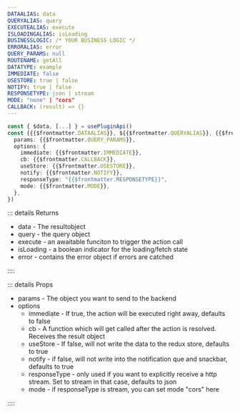 ```yaml
---
DATAALIAS: data
QUERYALIAS: query
EXECUTEALIAS: execute
ISLOADINGALIAS: isLoading
BUSINESSLOGIC: /* YOUR BUSINESS LOGIC */
ERRORALIAS: error
QUERY_PARAMS: null
ROUTENAME: getAll
DATATYPE: example
IMMEDIATE: false
USESTORE: true | false
NOTIFY: true | false
RESPONSETYPE: json | stream
MODE: "none" | "cors"
CALLBACK: (result) => {}
---
```


```typescript
const { $data, [...] } = usePluginApi()
const {{{$frontmatter.DATAALIAS}}, ${{$frontmatter.QUERYALIAS}}, {{$frontmatter.EXECUTEALIAS}}, {{$frontmatter.ISLOADINGALIAS}}, {{$frontmatter.ERRORALIAS}} } = $data.{{$frontmatter.DATATYPE}}.{{$frontmatter.ROUTENAME}}({
  params: {{$frontmatter.QUERY_PARAMS}},
  options: {
    immediate: {{$frontmatter.IMMEDIATE}},
    cb: {{$frontmatter.CALLBACK}},
    useStore: {{$frontmatter.USESTORE}},
    notify: {{$frontmatter.NOTIFY}},
    responseType: "{{$frontmatter.RESPONSETYPE}}",
    mode: {{$frontmatter.MODE}},
  },
})
```

::: details Returns

- data - The resultobject
- query - the query object
- execute - an awaitable funciton to trigger the action call
- isLoading - a boolean indicator for the loading/fetch state
- error - contains the error object if errors are catched

::::

::: details Props

- params - The object you want to send to the backend
- options
  - immediate - If true, the action will be executed right away, defaults to false
  - cb - A function which will get called after the action is resolved. Receives the result object
  - useStore - If false, will not write the data to the redux store, defaults to true
  - notify - if false, will not write into the notification que and snackbar, defaults to true
  - responseType - only used if you want to explicitly receive a http stream. Set to stream in that case, defaults to json
  - mode - if responseType is stream, you can set mode "cors" here

::::
